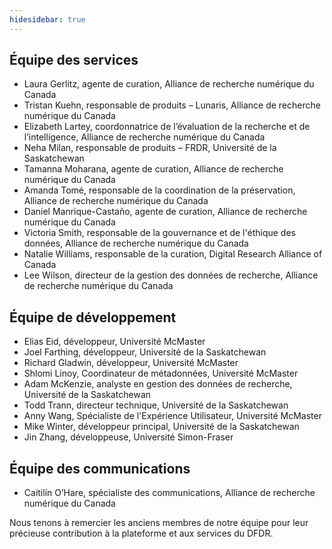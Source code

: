 ```yaml
---
hidesidebar: true
---
```

## Équipe des services

* Laura Gerlitz, agente de curation, Alliance de recherche numérique du Canada
* Tristan Kuehn, responsable de produits – Lunaris, Alliance de recherche numérique du Canada
* Elizabeth Lartey, coordonnatrice de l’évaluation de la recherche et de l’intelligence, Alliance de recherche numérique du Canada
* Neha Milan, responsable de produits – FRDR, Université de la Saskatchewan
* Tamanna Moharana, agente de curation, Alliance de recherche numérique du Canada
* Amanda Tomé, responsable de la coordination de la préservation, Alliance de recherche numérique du Canada
* Daniel Manrique-Castaño, agente de curation, Alliance de recherche numérique du Canada
* Victoria Smith, responsable de la gouvernance et de l'éthique des données, Alliance de recherche numérique du Canada
* Natalie Williams, responsable de la curation, Digital Research Alliance of Canada
* Lee Wilson, directeur de la gestion des données de recherche, Alliance de recherche numérique du Canada

## Équipe de développement

* Elias Eid, développeur, Université McMaster
* Joel Farthing, développeur, Université de la Saskatchewan
* Richard Gladwin, développeur, Université McMaster
* Shlomi Linoy, Coordinateur de métadonnées, Université McMaster
* Adam McKenzie, analyste en gestion des données de recherche, Université de la Saskatchewan
* Todd Trann, directeur technique, Université de la Saskatchewan
* Anny Wang, Spécialiste de l'Expérience Utilisateur, Université McMaster
* Mike Winter, développeur principal, Université de la Saskatchewan
* Jin Zhang, développeuse, Université Simon-Fraser

## Équipe des communications

* Caitilín O’Hare, spécialiste des communications, Alliance de recherche numérique du Canada

Nous tenons à remercier les anciens membres de notre équipe pour leur précieuse contribution à la plateforme et aux services du DFDR.
